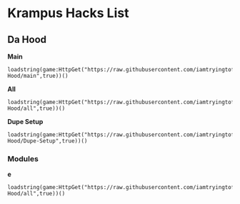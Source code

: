 # Krampus Hacks List

## Da Hood

**Main**
```
loadstring(game:HttpGet("https://raw.githubusercontent.com/iamtryingtofindname/Krampus/main/Da-Hood/main",true))()
```

**All**
```
loadstring(game:HttpGet("https://raw.githubusercontent.com/iamtryingtofindname/Krampus/main/Da-Hood/all",true))()
```

**Dupe Setup**
```
loadstring(game:HttpGet("https://raw.githubusercontent.com/iamtryingtofindname/Krampus/main/Da-Hood/Dupe-Setup",true))()
```

### Modules

**e**
```
loadstring(game:HttpGet("https://raw.githubusercontent.com/iamtryingtofindname/Krampus/main/Da-Hood/all",true))()
```
